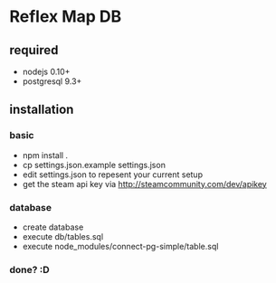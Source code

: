 # Reflex Map DB
## required
- nodejs 0.10+
- postgresql 9.3+

## installation
### basic
- npm install .
- cp settings.json.example settings.json
- edit settings.json to repesent your current setup
- get the steam api key via http://steamcommunity.com/dev/apikey
### database
- create database
- execute db/tables.sql
- execute node_modules/connect-pg-simple/table.sql

### done? :D
